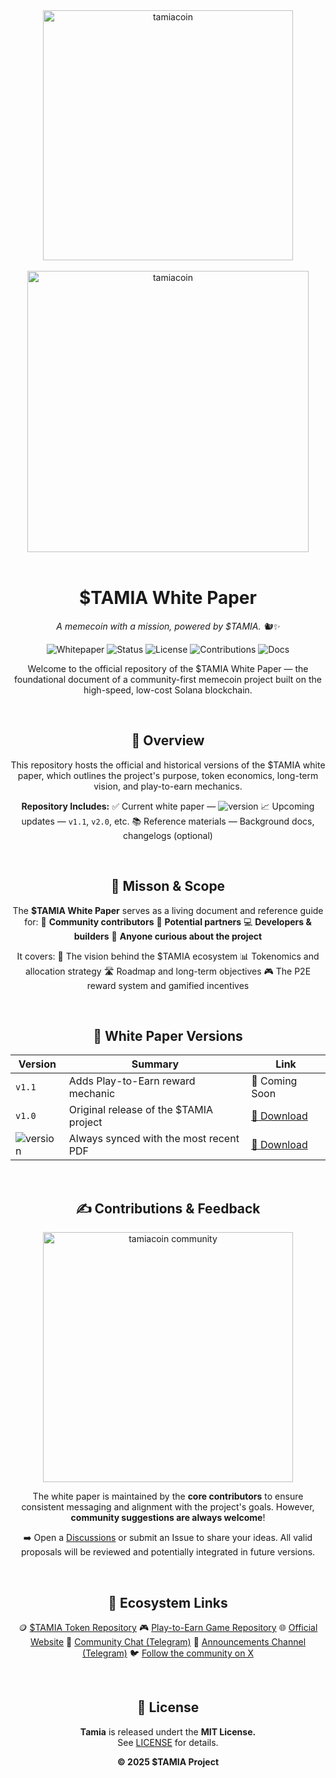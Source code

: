 <div align="center"><img src="https://github.com/user-attachments/assets/605d52e0-dfb7-4096-ae0f-54990648bcf2" alt="tamiacoin" width=400/></div><br>
<div align="center"><img src="https://github.com/user-attachments/assets/2b3062f3-7ec9-4643-a774-567b886c4a57" alt="tamiacoin" width=450/><br><br>

# $TAMIA White Paper

*A memecoin with a mission, powered by $TAMIA. 🐿️✨*

![Whitepaper](https://img.shields.io/badge/Whitepaper-v1.0-blue)
![Status](https://img.shields.io/badge/Status-Living%20Document-green)
![License](https://img.shields.io/github/license/TamiaCoin/WhitePaper)
![Contributions](https://img.shields.io/badge/Contributions-Welcome-brightgreen)
![Docs](https://img.shields.io/badge/Docs-Markdown-lightgrey?logo=markdown)


Welcome to the official repository of the $TAMIA White Paper — the foundational document of a community-first memecoin project built on the high-speed, low-cost Solana blockchain.

<br>

## 📄 Overview

This repository hosts the official and historical versions of the $TAMIA white paper, which outlines the project's purpose, token economics, long-term vision, and play-to-earn mechanics.



**Repository Includes:**
✅ Current white paper — ![version](https://img.shields.io/badge/v1.0-blue)
📈 Upcoming updates — `v1.1`, `v2.0`, etc.
📚 Reference materials — Background docs, changelogs (optional)



<br>

## 🎯 Misson & Scope

The **$TAMIA White Paper** serves as a living document and reference guide for:
🧠 **Community contributors**
🤝 **Potential partners**
💻 **Developers & builders**
👀 **Anyone curious about the project**

It covers:
🧭 The vision behind the $TAMIA ecosystem
📊 Tokenomics and allocation strategy
🛣️ Roadmap and long-term objectives
🎮 The P2E reward system and gamified incentives



<br>

## 📄 White Paper Versions

| Version          | Summary                         | Link                                  |
|------------------|-------------------------------------|---------------------------------------|
| `v1.1`             | Adds Play-to-Earn reward mechanic   | 📄 Coming Soon |
| `v1.0`             | Original release of the $TAMIA project       | [📄 Download](./whitepaper-v1.0.pdf)  |
|  ![version](https://img.shields.io/badge/Latest-blue)  | Always synced with the most recent PDF                  | [📄 Download](./whitepaper-v1.0.pdf)       |


<br>

## ✍️ Contributions & Feedback

<div align="center"><img src="https://github.com/user-attachments/assets/8553e53d-cbb3-43ca-a9ce-b79929d0a110" alt="tamiacoin community" width=400/></div>

The white paper is maintained by the **core contributors** to ensure consistent messaging and alignment with the project's goals.
However, **community suggestions are always welcome**!

➡️ Open a [Discussions](https://github.com/TamiaCoin/Tamia_token/discussions) or submit an Issue to share your ideas.
All valid proposals will be reviewed and potentially integrated in future versions.

<br>

## 🔗 Ecosystem Links

🪙 [$TAMIA Token Repository](https://github.com/TamiaCoin/Tamia_token)
🎮 [Play-to-Earn Game Repository](https://github.com/TamiaCoin/Tamia_Play2Earn)
🌐 [Official Website](https://tamia.club)
💬 [Community Chat (Telegram)](https://t.me/TamiaCoinCommunity)
📢 [Announcements Channel (Telegram)](https://t.me/TamiaCoin)
🐦 [Follow the community on X](https://twitter.com/TamiaCoin)

<br>

## 📝 License

**Tamia** is released undert the **MIT License.**<br>
See [LICENSE](https://github.com/TamiaCoin/white_paper/blob/main/LICENSE) for details.

**© 2025 $TAMIA Project**
